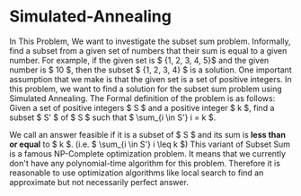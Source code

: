 # Simulated-Annealing
In This Problem, We want to investigate the subset sum problem. Informally, find a subset from a given set of numbers that their sum is equal to a given number. For example, if the given set is $ {1, 2, 3, 4, 5}$  and the given number is $ 10 $, then the subset $ {1, 2, 3, 4} $ is a solution. One important assumption that we make is that the given set is a set of positive integers. In this problem, we want to find a solution for the subset sum problem using Simulated Annealing.
The Formal definition of the problem is as follows:
Given a set of positive integers $ S $ and a positive integer $ k $, find a subset $ S' $ of $ S $ such that $ \sum_{i \in S'} i = k $.

We call an answer feasible if it is a subset of $ S $ and its sum is **less than or equal** to $ k $. (i.e. $ \sum_{i \in S'} i \leq k $)
This variant of Subset Sum is a famous NP-Complete optimization problem. It means that we currently don't have any polynomial-time algorithm for this problem. Therefore it is reasonable to use optimization algorithms like local search to find an approximate but not necessarily perfect answer.
